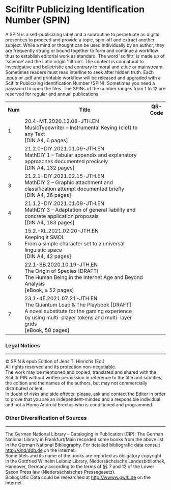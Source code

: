 # Scifiltr Publicizing Identification Number (SPIN)
A SPIN is a self-publicizing label and a subroutine to perpetuate as digital presences to proceed and provide a topic, spin-off and extract another subject. While a mind or thought can be used individually by an author, they are frequently strung or bound together to form and continue a workflow thus to establish editorial work as standard. The word 'scifiltr' is made up of 'science‘ and the Latin origin 'filtrum‘. The content is connatural to investigative and belletristic and contrary to moral and ethic or mainstream. Sometimes readers must read interline to seek after hidden truth. Each .epub or .pdf and printable workflow will be released and upgraded with a Scifiltr Publicizing Identification Number (SPIN). Sometimes you need a password to open the files. The SPINs of the number ranges from 1 to 12 are reserved for regular and annual publications.
<table>
  <tr class="header">
    <th style="width:5%">Num</th>
    <th style="width:85%">Title</th>
    <th style="width:10%">QR-Code</th>
  </tr>
  <tr>
<td>1</td>
<td>20.4-MT.2020.12.08-JTH.EN<br>MusicTypewriter – Instrumental Keying (clef) to any Text<br>[DIN A4, 6 pages]</td>
<td></td>    
  </tr>
  <tr>
<td>2</td>
<td>21.2.0-DIY.2021.01.09-JTH.EN<br>MathDIY 1 – Tabular appendix and explanatory approaches documented precisely<br>[DIN A4, 132 pages]</td>
<td></td>   
  </tr>
  <tr>
<td>3</td>
<td>21.2.1-DIY.2021.02.15-JTH.EN<br>MathDIY 2 – Graphic attachment and classification attempt documented briefly<br>[DIN A4, 26 pages]</td>
<td></td>   
  </tr>
    <tr>
<td>4</td>
<td>21.1.2-DIY.2021.01.09-JTH.EN<br>MathDIY 3 – Adaptation of general liability and concrete application proposals<br>[DIN A4, 183 pages]</td>
<td></td>   
  </tr>
    <tr>
<td>5</td>
<td>15.2.-XL.2021.02.20-JTH.EN<br>Keeping it SMOL<br>From a simple character set to a universal linguistic space<br>[DIN A4, 42 pages]</td>
<td></td>   
  </tr>
    <tr>
<td>6</td>
<td>22.1-BB.2020.10.19-JTH.EN<br>The Origin of Species [DRAFT]<br>The Human Being in the Internet Age and Beyond Analysis
<br>[eBook, ≥ 52 pages]</td>
  <td></td> 
  </tr>
    <tr>
<td>7</td>
<td>23.1-4E.2021.07.21-JTH.EN<br>The Quantum Leap & The Playbook [DRAFT]<br>A novel substitute for the gaming experience <br>by using multi-player tokens and multi-layer grids
<br>[eBook, 58 pages]</td>
<td></td>   
  </tr>
</table>
<h3>Legal Notices</h3>
<hr>
<p>© SPIN & epub Edition of Jens T. Hinrichs (Ed.)<br>
All rights reserved and its protection non-negotiable.<br> 
The work may be mentioned and copied, translated and shared with the Scifiltr PIN without written permission in reference to the title and subtitles, the edition and the names of the authors, but may not commercially distributed or lent.<br>
In doubt of risks and side effects: please, ask and contact the Editor in order to prove that you are an independent-minded and a responsible individual and not a Homo Android Erectus who is conditioned and programmed.</p>
<h3>Other Diversification of Sources</h3>
<hr>
<p>The German National Library – Cataloging in Publication (CIP): 
The German National Library in Frankfurt/Main recorded some books from the above list in the German National Bibliography. For detailed bibliografic data consult  <a href="http://dnb/ddb.de">http://dnd/ddb.de</a> on the Internet.<br>
Some titels and its name of the books are reported as obligatory copyright in the Gottfried Wilhelm Leibniz Library, Niedersächsische Landesbibliothek, Hannover, Germany according to the terms of §§ 7 and 12 of the Lower Saxon Press law (Niedersächsisches Pressegesetz).<br> 
Bibliografic Data could be researched at <a href="http://www.gwlb.de">http://wwww.gwlb.de</a> on the Internet.</p>
